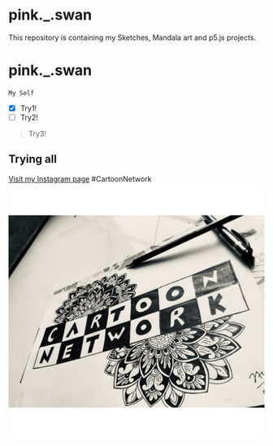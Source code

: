 # pink._.swan
This repository is containing my Sketches, Mandala art and p5.js projects.
# pink._.swan
```
My Self
```
- [X] Try1!
- [ ] Try2!
> Try3!
## Trying all

[Visit my Instagram page](https://instagram.com/pink._.swan?igshid=cuk99b1qxzp3)
#CartoonNetwork
![CN](PicsArt_05-19-10.58.39.jpg)
